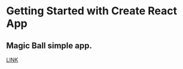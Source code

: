 # Getting Started with Create React App

## Magic Ball simple app.

<a href="./public/image/img.png"></a>
<a href="https://karvarr.github.io/MagicBall/">LINK</a>

